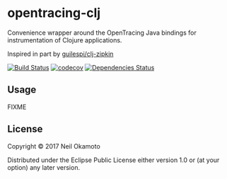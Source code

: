 # opentracing-clj

Convenience wrapper around the OpenTracing Java bindings for
instrumentation of Clojure applications.

Inspired in part by [guilespi/clj-zipkin](https://github.com/guilespi/clj-zipkin)

[![Build Status](https://travis-ci.org/gonewest818/opentracing-clj.svg?branch=master)](https://travis-ci.org/gonewest818/opentracing-clj)
[![codecov](https://codecov.io/gh/gonewest818/opentracing-clj/branch/master/graph/badge.svg)](https://codecov.io/gh/gonewest818/opentracing-clj)
[![Dependencies Status](https://jarkeeper.com/gonewest818/opentracing-clj/status.svg)](https://jarkeeper.com/gonewest818/opentracing-clj)


## Usage

FIXME

## License

Copyright © 2017 Neil Okamoto

Distributed under the Eclipse Public License either version 1.0 or (at
your option) any later version.
